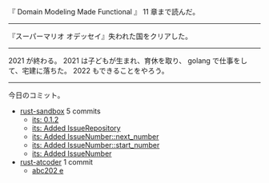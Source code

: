 『 Domain Modeling Made Functional 』 11 章まで読んだ。

---

『スーパーマリオ オデッセイ』失われた国をクリアした。

---

2021 が終わる。 2021 は子どもが生まれ、育休を取り、 golang で仕事をして、宅建に落ちた。 2022 もできることをやろう。

---

今日のコミット。

- [rust-sandbox](https://github.com/bouzuya/rust-sandbox) 5 commits
  - [its: 0.1.2](https://github.com/bouzuya/rust-sandbox/commit/a9e0ba2ef2ca22cd63fc824cc298113c803e8402)
  - [its: Added IssueRepository](https://github.com/bouzuya/rust-sandbox/commit/8596d421bf2dd39b3a4169daaa2178c7ffdb29e2)
  - [its: Added IssueNumber::next_number](https://github.com/bouzuya/rust-sandbox/commit/894700017bb2ea9313dc7e42baaeed41e549f24d)
  - [its: Added IssueNumber::start_number](https://github.com/bouzuya/rust-sandbox/commit/db27fc879bfc1b388c02321bd17ddf2b65794fab)
  - [its: Added IssueNumber](https://github.com/bouzuya/rust-sandbox/commit/f96153e8253aef45f3aa0e8423ade35e9bc3aa65)
- [rust-atcoder](https://github.com/bouzuya/rust-atcoder) 1 commit
  - [abc202 e](https://github.com/bouzuya/rust-atcoder/commit/d0174a7c97058dd06ffa103749aa67dd1a6b3ffc)

